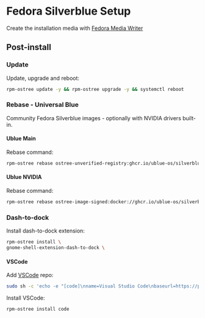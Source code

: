 # Fedora Silverblue Setup

Create the installation media with [Fedora Media Writer]()

## Post-install

### Update
Update, upgrade and reboot:
```bash
rpm-ostree update -y && rpm-ostree upgrade -y && systemctl reboot
```

### Rebase - Universal Blue
Community Fedora Silverblue images - optionally with NVIDIA drivers built-in.

#### Ublue Main
Rebase command:
```bash
rpm-ostree rebase ostree-unverified-registry:ghcr.io/ublue-os/silverblue-main:latest
```

#### Ublue NVIDIA

Rebase command:
```bash
rpm-ostree rebase ostree-image-signed:docker://ghcr.io/ublue-os/silverblue-nvidia:latest
```

### Dash-to-dock
Install dash-to-dock extension:
```bash
rpm-ostree install \
gnome-shell-extension-dash-to-dock \
```

#### VSCode
Add [VSCode](https://code.visualstudio.com/docs/setup/linux#_rhel-fedora-and-centos-based-distributions) repo:

```bash
sudo sh -c 'echo -e "[code]\nname=Visual Studio Code\nbaseurl=https://packages.microsoft.com/yumrepos/vscode\nenabled=1\ngpgcheck=1\ngpgkey=https://packages.microsoft.com/keys/microsoft.asc" > /etc/yum.repos.d/vscode.repo'
```

Install VSCode:

```bash
rpm-ostree install code
```